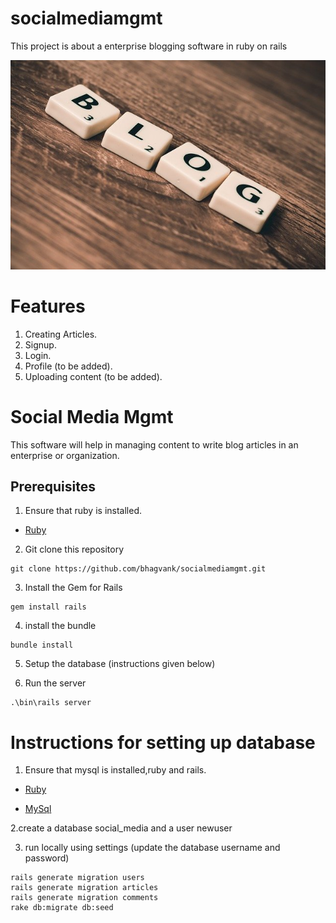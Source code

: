 # socialmediamgmt
This project is about a enterprise blogging software in ruby on rails

![alt text](https://github.com/bhagvank/arc/blob/master/blog_software.jpg)


# Features

1. Creating Articles.
2. Signup.
3. Login.
4. Profile (to be added).
5. Uploading content (to be added).

# Social Media Mgmt

This software will help in managing content to write blog articles in an enterprise or organization. 

## Prerequisites 

1. Ensure that  ruby is installed.
  * [Ruby](https://www.ruby-lang.org/en/downloads/)
  
2. Git clone this repository
```
git clone https://github.com/bhagvank/socialmediamgmt.git

```
3. Install the Gem for Rails
```
gem install rails
```

4. install the bundle
```
bundle install
```
5. Setup the database (instructions given below)

6. Run the server
```
.\bin\rails server
```

# Instructions for setting up database
1. Ensure that mysql is installed,ruby and rails.

  * [Ruby](https://www.ruby-lang.org/en/downloads/)

  * [MySql](https://www.mysql.com/downloads/)
  
  
2.create a database social_media and a user newuser
   
3. run locally using settings (update the database username and password)
```
rails generate migration users
rails generate migration articles
rails generate migration comments
rake db:migrate db:seed

```

